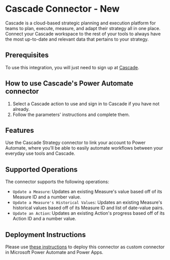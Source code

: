 # Cascade Connector - New

Cascade is a cloud-based strategic planning and execution platform for teams to plan, execute, measure, and adapt their strategy all in one place. Connect your Cascade workspace to the rest of your tools to always have the most up-to-date and relevant data that pertains to your strategy.

## Prerequisites

To use this integration, you will just need to sign up at [Cascade](http://go.cascade.app/?signup=true).

## How to use Cascade's Power Automate connector

1. Select a Cascade action to use and sign in to Cascade if you have not already.
2. Follow the parameters' instructions and complete them.

## Features

Use the Cascade Strategy connector to link your account to Power Automate, where you’ll be able to easily automate workflows between your everyday use tools and Cascade. 

## Supported Operations

The connector supports the following operations:

- `Update a Measure`: Updates an existing Measure's value based off of its Measure ID and a number value.
- `Update a Measure's Historical Values`: Updates an existing Measure's historical values based off of its Measure ID and list of date-value pairs.
- `Update an Action`: Updates an existing Action's progress based off of its Action ID and a number value.

## Deployment Instructions

Please use [these instructions](https://docs.microsoft.com/en-us/connectors/custom-connectors/paconn-cli) to deploy this connector as custom connector in Microsoft Power Automate and Power Apps.

